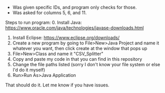 - Was given specific IDs, and program only checks for those.
- Was asked for columns 5, 6, and 11.

Steps to run program:
0. Install Java: https://www.oracle.com/java/technologies/javase-downloads.html
1. Install Eclipse: https://www.eclipse.org/downloads/
2. Create a new program by going to File>New>Java Project and name it whatever you want, then click create at the window that pops up
3. File>New>Class and name it "CSV_Splitter"
4. Copy and paste my code in that you can find in this repository
5. Change the file paths listed (sorry I don't know your file system or else I'd do it myself)
6. Run>Run As>Java Application

That should do it. Let me know if you have issues.
